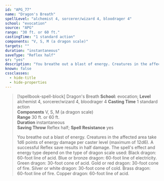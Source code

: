 ```yaml
---
id: "APG_77"
name: "Dragon's Breath"
spellLevel: "alchemist 4, sorcerer/wizard 4, bloodrager 4"
school: "evocation"
source: "APG"
range: "30 ft. or 60 ft."
castingTime: "1 standard action"
components: "V, S, M (a dragon scale)"
targets: ""
duration: "instantaneous"
saveType: "Reflex half"
sr: "yes"
description: "You breathe out a blast of energy. Creatures in the affected area take 1d6 points of energy damage per caster level (maximum of 12d6). A successful Reflex save results in half damage. The spell's effect and energy type depend on the type of dragon scale used: Black dragon: 60-foot line of acid. Blue or bronze dragon: 60-foot line of electricity. Green dragon: 30-foot cone of acid. Gold or red dragon: 30-foot cone of fire. Silver or white dragon: 30-foot cone of cold. Brass dragon: 60-foot line of fire. Copper dragon: 60-foot line of acid."
known: false
cssclasses:
  - hide-title
  - hide-properties
---
```


> [!spellbook-spell-block] Dragon's Breath
> **School:** evocation; **Level** alchemist 4, sorcerer/wizard 4, bloodrager 4
> **Casting Time** 1 standard action  
> **Components** V, S, M (a dragon scale)  
> **Range** 30 ft. or 60 ft.  
> **Duration** instantaneous  
> **Saving Throw** Reflex half; **Spell Resistance** yes
> 
> You breathe out a blast of energy. Creatures in the affected area take 1d6 points of energy damage per caster level (maximum of 12d6). A successful Reflex save results in half damage. The spell's effect and energy type depend on the type of dragon scale used: Black dragon: 60-foot line of acid. Blue or bronze dragon: 60-foot line of electricity. Green dragon: 30-foot cone of acid. Gold or red dragon: 30-foot cone of fire. Silver or white dragon: 30-foot cone of cold. Brass dragon: 60-foot line of fire. Copper dragon: 60-foot line of acid.